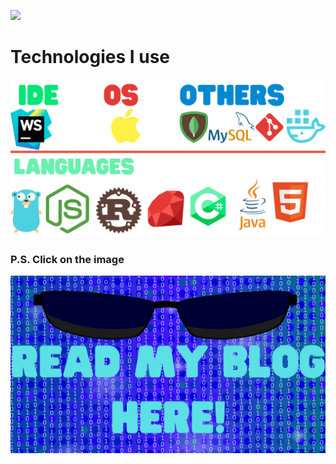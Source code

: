 <img src="./Add a heading-2.gif"></img>

# Technologies I use
<img src="./techs-2.png"></img>
### P.S. Click on the image
<a href="https://rhydderchc.rocks"><img src="./blogy.gif"></img></a>
